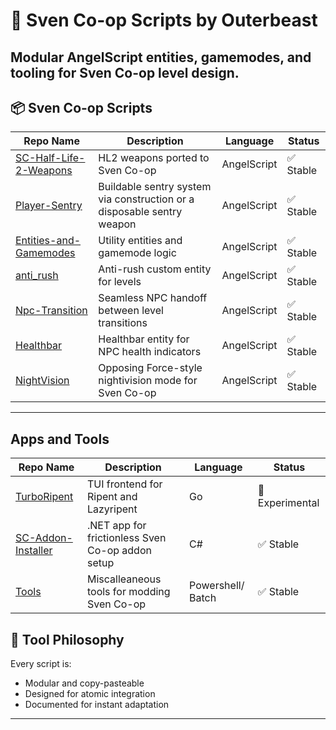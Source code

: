 # 🧠 Sven Co-op Scripts by Outerbeast

Modular AngelScript entities, gamemodes, and tooling for Sven Co-op level design.  
---

## 📦 Sven Co-op Scripts

| Repo Name | Description | Language | Status |
|-----------|-------------|----------|--------|
| [SC-Half-Life-2-Weapons](https://github.com/Outerbeast/SC-Half-Life-2-Weapons) | HL2 weapons ported to Sven Co-op | AngelScript | ✅ Stable |
| [Player-Sentry](https://github.com/Outerbeast/Player-Sentry) | Buildable sentry system via construction or a disposable sentry weapon | AngelScript | ✅ Stable |
| [Entities-and-Gamemodes](https://github.com/Outerbeast/Entities-and-Gamemodes) | Utility entities and gamemode logic | AngelScript | ✅ Stable |
| [anti_rush](https://github.com/Outerbeast/anti_rush) | Anti-rush custom entity for levels | AngelScript | ✅ Stable |
| [Npc-Transition](https://github.com/Outerbeast/Npc-Transition) | Seamless NPC handoff between level transitions | AngelScript | ✅ Stable |
| [Healthbar](https://github.com/Outerbeast/Healthbar) | Healthbar entity for NPC health indicators | AngelScript | ✅ Stable |
| [NightVision](https://github.com/Outerbeast/NightVision) | Opposing Force-style nightivision mode for Sven Co-op | AngelScript | ✅ Stable |

---
## Apps and Tools

| Repo Name | Description | Language | Status |
|-----------|-------------|----------|--------|
| [TurboRipent](https://github.com/Outerbeast/TurboRipent)| TUI frontend for Ripent and Lazyripent | Go | 🧪 Experimental |
| [SC-Addon-Installer](https://github.com/Outerbeast/SC-Addon-Installer) | .NET app for frictionless Sven Co-op addon setup | C# | ✅ Stable |
| [Tools](https://github.com/Outerbeast/Tools) | Miscalleaneous tools for modding Sven Co-op | Powershell/ Batch | ✅ Stable |

## 🧰 Tool Philosophy

Every script is:
- Modular and copy-pasteable
- Designed for atomic integration
- Documented for instant adaptation

---
